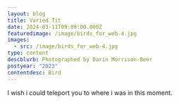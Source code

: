 ```yaml
---
layout: blog
title: Varied Tit
date: 2024-03-11T09:09:00.000Z
featuredimage: /image/birds_for_web-4.jpg
images:
  - src: /image/birds_for_web-4.jpg
type: content
descblurb: Photographed by Darin Morrison-Beer
postyear: "2023"
contentdesc: Bird
---
```

I wish i could teleport you to where i was in this moment. 
